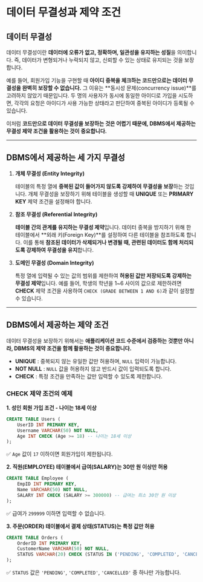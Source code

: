 # 데이터 무결성과 제약 조건

## **데이터 무결성**

데이터 무결성이란 **데이터에 오류가 없고, 정확하며, 일관성을 유지하는 성질**을 의미합니다. 즉, 데이터가 변형되거나 누락되지 않고, 신뢰할 수 있는 상태로 유지되는 것을 보장합니다.

예를 들어, 회원가입 기능을 구현할 때 **아이디 중복을 체크하는 코드만으로는 데이터 무결성을 완벽히 보장할 수 없습니다.** 그 이유는 **동시성 문제(concurrency issue)**를 고려하지 않았기 때문입니다. 두 명의 사용자가 동시에 동일한 아이디로 가입을 시도하면, 각각의 요청은 아이디가 사용 가능한 상태라고 판단하여 중복된 아이디가 등록될 수 있습니다.

이처럼 **코드만으로 데이터 무결성을 보장하는 것은 어렵기 때문에, DBMS에서 제공하는 무결성 제약 조건을 활용하는 것이 중요합니다.**

---

## **DBMS에서 제공하는 세 가지 무결성**

1. **개체 무결성 (Entity Integrity)**
    
    테이블의 특정 열에 **중복된 값이 들어가지 않도록 강제하여 무결성을 보장**하는 것입니다. 개체 무결성을 보장하기 위해 테이블을 생성할 때 **UNIQUE** 또는 **PRIMARY KEY** 제약 조건을 설정해야 합니다.
    
2. **참조 무결성 (Referential Integrity)**
    
    **테이블 간의 관계를 유지하는 무결성 제약**입니다. 데이터 중복을 방지하기 위해 한 테이블에서 **외래 키(Foreign Key)**를 설정하여 다른 테이블을 참조하도록 합니다. 이를 통해 **참조된 데이터가 삭제되거나 변경될 때, 관련된 데이터도 함께 처리되도록 강제하여 무결성을 유지**합니다.
    
3. **도메인 무결성 (Domain Integrity)**
    
    특정 열에 입력될 수 있는 값의 범위를 제한하여 **허용된 값만 저장되도록 강제하는 무결성 제약**입니다. 예를 들어, 학생의 학년을 1~6 사이의 값으로 제한하려면 **CHECK** 제약 조건을 사용하여 `CHECK (GRADE BETWEEN 1 AND 6)`과 같이 설정할 수 있습니다.
    

---

## **DBMS에서 제공하는 제약 조건**

데이터 무결성을 보장하기 위해서는 **애플리케이션 코드 수준에서 검증하는 것뿐만 아니라, DBMS의 제약 조건을 함께 활용하는 것이 중요합니다.**

- **UNIQUE** : 중복되지 않는 유일한 값만 허용하며, `NULL` 입력이 가능합니다.
- **NOT NULL** : `NULL` 값을 허용하지 않고 반드시 값이 입력되도록 합니다.
- **CHECK** : 특정 조건을 만족하는 값만 입력할 수 있도록 제한합니다.

### **CHECK 제약 조건의 예제**

**1. 성인 회원 가입 조건 - 나이는 18세 이상**

```sql
CREATE TABLE Users (
    UserID INT PRIMARY KEY,
    Username VARCHAR(50) NOT NULL,
    Age INT CHECK (Age >= 18) -- 나이는 18세 이상
);
```

✅ `Age` 값이 `17` 이하이면 회원가입이 제한됩니다.

**2. 직원(EMPLOYEE) 테이블에서 급여(SALARY)는 30만 원 이상만 허용**

```sql
CREATE TABLE Employee (
    EmpID INT PRIMARY KEY,
    Name VARCHAR(50) NOT NULL,
    SALARY INT CHECK (SALARY >= 300000) -- 급여는 최소 30만 원 이상
);
```

✅ 급여가 `299999` 이하면 입력할 수 없습니다.

**3. 주문(ORDER) 테이블에서 결제 상태(STATUS)는 특정 값만 허용**

```sql
CREATE TABLE Orders (
    OrderID INT PRIMARY KEY,
    CustomerName VARCHAR(50) NOT NULL,
    STATUS VARCHAR(20) CHECK (STATUS IN ('PENDING', 'COMPLETED', 'CANCELLED'))
);
```

✅ `STATUS` 값은 `'PENDING'`, `'COMPLETED'`, `'CANCELLED'` 중 하나만 가능합니다.
